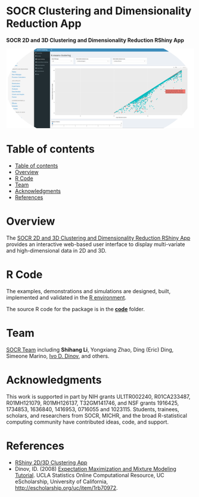 # SOCR Clustering and Dimensionality Reduction App

**SOCR 2D and 3D Clustering and Dimensionality Reduction RShiny App**

<a href="https://socr.umich.edu/HTML5/"><img align="middle" src="https://raw.githubusercontent.com/SOCR/SOCR_Clustering_DimReduction/master/images/SOCR_Clustering_DimReduction.png"></a>

Table of contents
=================

<!--ts-->
   * [Table of contents](#table-of-contents)
   * [Overview](#overview)
   * [R Code](#r-code)
   * [Team](#team)
   * [Acknowledgments](#acknowledgments)
   * [References](#references)
<!--te-->


Overview
========

The [SOCR 2D and 3D Clustering and Dimensionality Reduction RShiny App](https://socr.shinyapps.io/SOCR_Clustering/) provides an interactive web-based user interface to display multi-variate and high-dimensional data in 2D and 3D. 

R Code
======

The examples, demonstrations and simulations are designed, built, implemented and validated in the [R environment](https://www.r-project.org). 

The source R code for the package is in the [**code**](https://github.com/SOCR/SOCR_Clustering_DimReduction/tree/master/code) folder.


Team
====

[SOCR Team](https://www.socr.umich.edu/people/) including **Shihang Li**, Yongxiang Zhao, Ding (Eric) Ding, Simeone Marino, [Ivo D. Dinov](https://umich.edu/~dinov), and others.

Acknowledgments
===============

This work is supported in part by NIH grants 	UL1TR002240, R01CA233487, R01MH121079, R01MH126137, T32GM141746, and NSF grants 1916425, 1734853, 1636840, 1416953, 0716055 and 1023115. Students, trainees, scholars, and researchers from SOCR, MICHR, and the broad R-statistical computing community have contributed ideas, code, and support.

References
==========

* [RShiny 2D/3D Clustering App]()
* Dinov, ID. (2008) [Expectation Maximization and Mixture Modeling Tutorial](http://escholarship.org/uc/item/1rb70972). UCLA Statistics Online Computational Resource, UC eScholarship, University of California, http://escholarship.org/uc/item/1rb70972.
